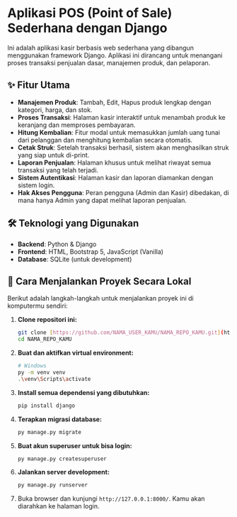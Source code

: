 # Aplikasi POS (Point of Sale) Sederhana dengan Django

Ini adalah aplikasi kasir berbasis web sederhana yang dibangun menggunakan framework Django. Aplikasi ini dirancang untuk menangani proses transaksi penjualan dasar, manajemen produk, dan pelaporan.

## ✨ Fitur Utama

-   **Manajemen Produk**: Tambah, Edit, Hapus produk lengkap dengan kategori, harga, dan stok.
-   **Proses Transaksi**: Halaman kasir interaktif untuk menambah produk ke keranjang dan memproses pembayaran.
-   **Hitung Kembalian**: Fitur modal untuk memasukkan jumlah uang tunai dari pelanggan dan menghitung kembalian secara otomatis.
-   **Cetak Struk**: Setelah transaksi berhasil, sistem akan menghasilkan struk yang siap untuk di-print.
-   **Laporan Penjualan**: Halaman khusus untuk melihat riwayat semua transaksi yang telah terjadi.
-   **Sistem Autentikasi**: Halaman kasir dan laporan diamankan dengan sistem login.
-   **Hak Akses Pengguna**: Peran pengguna (Admin dan Kasir) dibedakan, di mana hanya Admin yang dapat melihat laporan penjualan.

## 🛠️ Teknologi yang Digunakan

-   **Backend**: Python & Django
-   **Frontend**: HTML, Bootstrap 5, JavaScript (Vanilla)
-   **Database**: SQLite (untuk development)

## 🚀 Cara Menjalankan Proyek Secara Lokal

Berikut adalah langkah-langkah untuk menjalankan proyek ini di komputermu sendiri:

1.  **Clone repositori ini:**
    ```bash
    git clone [https://github.com/NAMA_USER_KAMU/NAMA_REPO_KAMU.git](https://github.com/NAMA_USER_KAMU/NAMA_REPO_KAMU.git)
    cd NAMA_REPO_KAMU
    ```

2.  **Buat dan aktifkan virtual environment:**
    ```bash
    # Windows
    py -m venv venv
    .\venv\Scripts\activate
    ```

3.  **Install semua dependensi yang dibutuhkan:**
    ```bash
    pip install django
    ```

4.  **Terapkan migrasi database:**
    ```bash
    py manage.py migrate
    ```

5.  **Buat akun superuser untuk bisa login:**
    ```bash
    py manage.py createsuperuser
    ```

6.  **Jalankan server development:**
    ```bash
    py manage.py runserver
    ```

7.  Buka browser dan kunjungi `http://127.0.0.1:8000/`. Kamu akan diarahkan ke halaman login.
